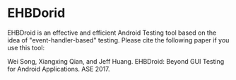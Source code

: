 # EHBDorid
EHBDroid is an effective and efficient Android Testing tool based on the idea of "event-handler-based" testing. Please cite the following paper if you use this tool:

Wei Song, Xiangxing Qian, and Jeff Huang. EHBDroid: Beyond GUI Testing for Android Applications. ASE 2017.

